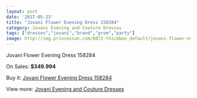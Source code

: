 ```yaml
---
layout: post
date: '2017-05-23'
title: "Jovani Flower Evening Dress 158284"
category: Jovani Evening and Couture Dresses
tags: ["dresses","jovani","brand","prom","party"]
image: http://img.princessan.com/8872-thickbox_default/jovani-flower-evening-dress-158284.jpg
---
```

Jovani Flower Evening Dress 158284

On Sales: **$349.994**
<a href="https://www.princessan.com/en/jovani-evening-and-couture-dresses/3904-jovani-flower-evening-dress-158284.html"><amp-img layout="responsive" width="600" height="600" src="//img.princessan.com/8872-thickbox_default/jovani-flower-evening-dress-158284.jpg" alt="Jovani Flower Evening Dress 158284 0" /></a>
<a href="https://www.princessan.com/en/jovani-evening-and-couture-dresses/3904-jovani-flower-evening-dress-158284.html"><amp-img layout="responsive" width="600" height="600" src="//img.princessan.com/8873-thickbox_default/jovani-flower-evening-dress-158284.jpg" alt="Jovani Flower Evening Dress 158284 1" /></a>

Buy it: [Jovani Flower Evening Dress 158284](https://www.princessan.com/en/jovani-evening-and-couture-dresses/3904-jovani-flower-evening-dress-158284.html "Jovani Flower Evening Dress 158284")

View more: [Jovani Evening and Couture Dresses](https://www.princessan.com/en/27-jovani-evening-and-couture-dresses "Jovani Evening and Couture Dresses")